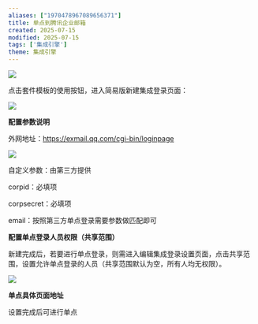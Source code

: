```yaml
---
aliases: ["1970478967089656371"]
title: 单点到腾讯企业邮箱
created: 2025-07-15
modified: 2025-07-15
tags: ['集成引擎']
theme: 集成引擎
---
```


![](https://myhelpdoc.oss-cn-heyuan.aliyuncs.com/mdimages/096f20221b74b0f7d105518abcc84512.jpg)

点击套件模板的使用按钮，进入简易版新建集成登录页面：

![](https://myhelpdoc.oss-cn-heyuan.aliyuncs.com/mdimages/edb46503445fe20fe1b2837c929b3d43.jpg)

**配置参数说明**

外网地址：https://exmail.qq.com/cgi-bin/loginpage

![](https://myhelpdoc.oss-cn-heyuan.aliyuncs.com/mdimages/9ec2a7a61fbe21fb186a1ad14c08af70.jpg)

自定义参数：由第三方提供

corpid：必填项

corpsecret：必填项

email：按照第三方单点登录需要参数做匹配即可

**配置单点登录人员权限（共享范围）**

新建完成后，若要进行单点登录，则需进入编辑集成登录设置页面，点击共享范围，设置允许单点登录的人员（共享范围默认为空，所有人均无权限）。

![](https://myhelpdoc.oss-cn-heyuan.aliyuncs.com/mdimages/25f68dc39d8bb3dd5dc475f049127600.jpg)

**单点具体页面地址**

设置完成后可进行单点

